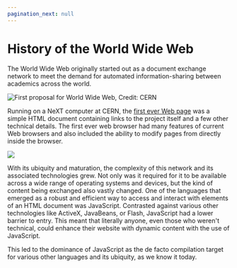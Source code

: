 ```yaml
---
pagination_next: null
---
```


# History of the World Wide Web

The World Wide Web originally started out as a document exchange network to
meet the demand for automated information-sharing between academics across the world.

![First proposal for World Wide Web, Credit: CERN](../../assets/FirstProposalMarch1989.jpg)

Running on a NeXT computer at CERN, the [first ever Web page](http://info.cern.ch/hypertext/WWW/TheProject.html) was a simple HTML document containing links to the project itself and a few other technical details. 
The first ever web browser had many features of current Web browsers and also 
included the ability to modify pages from directly inside the browser.

![](../../assets/web-page-editing.jpg)

With its ubiquity and maturation, the complexity of this network and its 
associated technologies grew. Not only was it required for it to be available
across a wide range of operating systems and devices, but the kind of content
being exchanged also vastly changed. One of the languages that emerged as a robust
and efficient way to access and interact with elements of an HTML document was
JavaScript. Contrasted against various other technologies like ActiveX, JavaBeans,
or Flash, JavaScript had a lower barrier to entry. This meant that literally anyone,
even those who weren't technical, could enhance their website with dynamic content
with the use of JavaScript. 

This led to the dominance of JavaScript as the de facto compilation target for various
other languages and its ubiquity, as we know it today.
